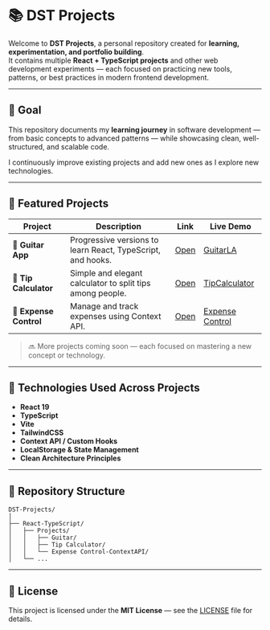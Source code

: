 # 📚 DST Projects

Welcome to **DST Projects**, a personal repository created for **learning, experimentation, and portfolio building**.  
It contains multiple **React + TypeScript projects** and other web development experiments — each focused on practicing new tools, patterns, or best practices in modern frontend development.

---

## 🎯 Goal

This repository documents my **learning journey** in software development — from basic concepts to advanced patterns — while showcasing clean, well-structured, and scalable code.

I continuously improve existing projects and add new ones as I explore new technologies.

---

## 🚀 Featured Projects

| Project | Description | Link | Live Demo |
|----------|--------------|-----------|-------|
| 🎸 **Guitar App** | Progressive versions to learn React, TypeScript, and hooks. | [Open](./React-TypeScript/Projects/Guitars) | [GuitarLA](https://guitarla-dst.netlify.app/) |
| 🧮 **Tip Calculator** | Simple and elegant calculator to split tips among people. | [Open](./React-TypeScript/Projects/Tip%20Calculator)  | [TipCalculator](https://tipcalculator-dst.netlify.app/) |
| 💸 **Expense Control** | Manage and track expenses using Context API. | [Open](./React-TypeScript/Projects/Expense%20Control-ContextAPI)  | [Expense Control](https://expense-control-dst.netlify.app/) |

> 🔜 More projects coming soon — each focused on mastering a new concept or technology.

---

## 🧱 Technologies Used Across Projects

- **React 19**
- **TypeScript**
- **Vite**
- **TailwindCSS**
- **Context API / Custom Hooks**
- **LocalStorage & State Management**
- **Clean Architecture Principles**

---

## 🧩 Repository Structure

```text
DST-Projects/
│
├── React-TypeScript/
│   ├── Projects/
│   │   ├── Guitar/
│   │   ├── Tip Calculator/
│   │   └── Expense Control-ContextAPI/
│   └── ...
```

---

## 📄 License

This project is licensed under the **MIT License** — see the [LICENSE](./LICENSE) file for details.




